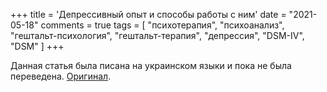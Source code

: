 +++
title = 'Депрессивный опыт и способы работы с ним'
date = "2021-05-18"
comments = true
tags = [
    "психотерапия",
    "психоанализ",
    "гештальт-психология",
    "гештальт-терапия",
    "депрессия",
    "DSM-IV",
    "DSM"
]
+++

Данная статья была писана на украинском языки и пока не была переведена.
[Оригинал](/ua/post/depression/).